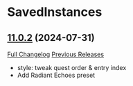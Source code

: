 # SavedInstances

## [11.0.2](https://github.com/SavedInstances/SavedInstances/tree/11.0.2) (2024-07-31)
[Full Changelog](https://github.com/SavedInstances/SavedInstances/compare/11.0.1...11.0.2) [Previous Releases](https://github.com/SavedInstances/SavedInstances/releases)

- style: tweak quest order & entry index  
- Add Radiant Echoes preset  
